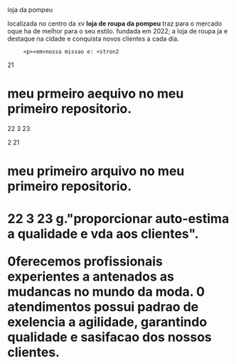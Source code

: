 <!DOCTYPE html>
<html lang="pt-br">
    <head>
         <meta charset="UTF-8"> 
         <tit>loja da pompeu</title>
   </head>    
   <body>    
         <h1sobre a loja da pompeu</h1>
         <p>localizada no centro da xv <strong>loja de roupa da pompeu</strong> traz para o mercado oque ha de melhor para o seu estilo.
         fundada em 2022; a loja de roupa ja e destaque na cidade e conquista novos clientes a cada dia.</p>

         <p><em>nossa missao e: <stron2
  21 
     <h1>meu prmeiro aequivo no meu primeiro repositorio.</h1>
  22
  3
  23
 </html>2
 21
   <h1>meu primeiro arquivo no meu primeiro repositorio.<h1>
 22
 3
 23
  </htm>g."proporcionar auto-estima a qualidade e vda aos clientes"</strong>.</em><p>
       <p>0ferecemos profissionais experientes a antenados as mudancas no mundo da moda.
       0 atendimentos possui padrao de exelencia a agilidade, garantindo qualidade e sasifacao dos nossos clientes.</p>
   </body>
</html>
<html>





